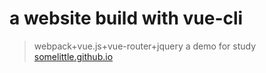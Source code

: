 # a website build with vue-cli
> webpack+vue.js+vue-router+jquery
> a demo for study
> [somelittle.github.io](https://somelittle.github.io)
